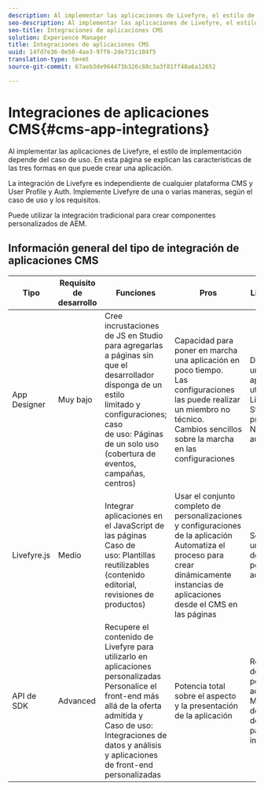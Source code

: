 ```yaml
---
description: Al implementar las aplicaciones de Livefyre, el estilo de implementación depende del caso de uso. En esta página se explican las características de las tres formas en que puede crear una aplicación.
seo-description: Al implementar las aplicaciones de Livefyre, el estilo de implementación depende del caso de uso. En esta página se explican las características de las tres formas en que puede crear una aplicación.
seo-title: Integraciones de aplicaciones CMS
solution: Experience Manager
title: Integraciones de aplicaciones CMS
uuid: 14fd7e36-0e50-4ae3-97f0-2de731c184f5
translation-type: tm+mt
source-git-commit: 67aeb3de964473b326c88c3a3f81ff48a6a12652

---
```



# Integraciones de aplicaciones CMS{#cms-app-integrations}

Al implementar las aplicaciones de Livefyre, el estilo de implementación depende del caso de uso. En esta página se explican las características de las tres formas en que puede crear una aplicación.

La integración de Livefyre es independiente de cualquier plataforma CMS y User Profile y Auth. Implemente Livefyre de una o varias maneras, según el caso de uso y los requisitos.

Puede utilizar la integración tradicional para crear componentes personalizados de AEM.

## Información general del tipo de integración de aplicaciones CMS

| Tipo | Requisito de desarrollo | Funciones | Pros | Limitaciones |
|--- |--- |--- |--- |--- |
| App Designer | Muy bajo | Cree incrustaciones de JS en Studio para agregarlas a páginas sin que el desarrollador disponga de un estilo <br>limitado y configuraciones; caso </br>de uso: Páginas de un solo uso (cobertura de eventos, campañas, centros) | Capacidad para poner en marcha una aplicación en poco tiempo. <br>Las configuraciones las puede realizar un miembro no técnico. <br>Cambios sencillos sobre la marcha en las configuraciones | Debe crear una aplicación utilizando Livefyre Studio primero <br>No automatizado |
| Livefyre.js | Medio | Integrar aplicaciones en el JavaScript de las páginas Caso de <br>uso: Plantillas reutilizables (contenido editorial, revisiones de productos) | Usar el conjunto completo de personalizaciones y configuraciones de la aplicación <br>Automatiza el proceso para crear dinámicamente instancias de aplicaciones desde el CMS en las páginas | Se necesita un desarrollador por adelantado. |
| API de SDK | Advanced | Recupere el contenido de Livefyre para utilizarlo en aplicaciones personalizadas <br>Personalice el front-end más allá de la oferta admitida y <br>Caso de uso: Integraciones de datos y análisis y aplicaciones de front-end personalizadas | Potencia total sobre el aspecto y la presentación de la aplicación | Requiere desarrollo por adelantado. <br>Mayor nivel de esfuerzo de desarrollo para implementar. |
